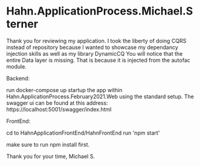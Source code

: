 # Hahn.ApplicationProcess.Michael.Sterner

Thank you for reviewing my application. 
I took the liberty of doing CQRS instead of repository because I wanted to showcase my dependancy injection skills as well as my library DynamicCQ
You will notice that the entire Data layer is missing. That is because it is injected from the autofac module.



Backend:

run docker-compose up
startup the app within Hahn.ApplicationProcess.February2021.Web using the standard setup.
The swagger ui can be found at this address:
https://localhost:5001/swagger/index.html

FrontEnd: 

cd to HahnApplicationFrontEnd/HahnFrontEnd
run 'npm start'

make sure to run npm install first.

Thank you for your time,
Michael S.
